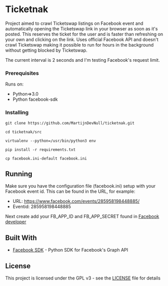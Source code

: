 # Ticketnak

Project aimed to crawl Ticketswap listings on Facebook event and automatically opening the Ticketswap link in your browser
as soon as it's posted. This reserves the ticket for the user and is faster than refreshing on your own and clicking on the link.
Uses official Facebook API and doesn't crawl Ticketswap making it possible to run for hours in the background without 
getting blocked by Ticketswap.

The current interval is 2 seconds and I'm testing Facebook's request limit.

### Prerequisites

Runs on:

* Python=>3.0
* Python facebook-sdk

### Installing

```
git clone https://github.com/MartijnDevNull/ticketnak.git
```

```
cd ticketnak/src
```
```
virtualenv --python=/usr/bin/python3 env
```
```
pip install -r requirements.txt
```
```
cp facebook.ini-default facebook.ini
```
## Running

Make sure you have the configuration file (facebook.ini) setup with your Facebook event id. This can be found in the URL, for example:
* URL: https://www.facebook.com/events/285958198448885/
* Eventid: 285958198448885

Next create add your FB_APP_ID and FB_APP_SECRET found in [Facebook developer](https://developers.facebook.com/apps/) 

## Built With

* [Facebook SDK](https://github.com/mobolic/facebook-sdk) - Python SDK for Facebook's Graph API

## License

This project is licensed under the GPL v3 - see the [LICENSE](LICENSE.md) file for details